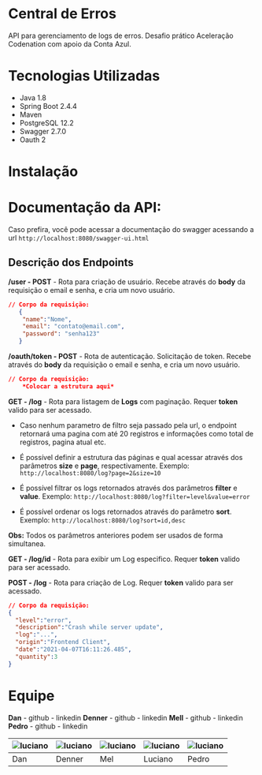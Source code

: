 # Central de Erros
API para gerenciamento de logs de erros. Desafio prático Aceleração Codenation com apoio da Conta Azul.

# Tecnologias Utilizadas
- Java 1.8
- Spring Boot 2.4.4
- Maven 
- PostgreSQL 12.2
- Swagger 2.7.0
- Oauth 2

# Instalação

# Documentação da API:

Caso prefira, você pode acessar a documentação do swagger acessando a url `http://localhost:8080/swagger-ui.html`

## Descrição dos Endpoints

 **/user - POST** - Rota para criação de usuário. 
Recebe  através do **body** da requisição o email e senha, e cria um novo usuário.
```json
// Corpo da requisição:
   {
   	"name":"Nome",
   	"email": "contato@email.com",
   	"password": "senha123"
   }
```
 **/oauth/token - POST** - Rota de autenticação. Solicitação de token. 
Recebe  através do **body** da requisição o email e senha, e cria um novo usuário.
```json
// Corpo da requisição:
	*Colocar a estrutura aqui*
```

**GET - /log** - Rota para listagem de **Logs** com paginação. Requer **token** valido para ser acessado.
- Caso nenhum parametro de filtro seja passado pela url, o endpoint retornará uma pagina com até 20 registros e informações como total de registros, pagina atual etc.

- É possível definir a estrutura das páginas e qual acessar através dos parâmetros **size** e **page**, respectivamente.
Exemplo: `http://localhost:8080/log?page=2&size=10`

- É possível filtrar os logs retornados através dos parâmetros **filter** e **value**.
Exemplo: `http://localhost:8080/log?filter=level&value=error`

- É possível ordenar os logs retornados através do parâmetro **sort**.
Exemplo: `http://localhost:8080/log?sort=id,desc`

**Obs:** Todos os parâmetros anteriores podem ser usados de forma simultanea.


 **GET - /log/id** - Rota para exibir um Log especifico. Requer **token** valido para ser acessado.

**POST - /log** - Rota para criação de Log.  Requer **token** valido para ser acessado.
```json
// Corpo da requisição:
{
  "level":"error",
  "description":"Crash while server update",
  "log":"...",
  "origin":"Frontend Client",
  "date":"2021-04-07T16:11:26.485",
  "quantity":3
}
```
# Equipe
**Dan**  - github - linkedin
**Denner** - github - linkedin
**Mell** - github - linkedin
**Pedro** - github - linkedin


| ![luciano](https://avatars.githubusercontent.com/u/62217873?v=4) | ![luciano](https://avatars.githubusercontent.com/u/69821947?v=4) |![luciano](https://avatars.githubusercontent.com/u/69804027?v=4)|![luciano](https://avatars.githubusercontent.com/u/63373302?v=4)|![luciano](https://avatars.githubusercontent.com/u/56321955?v=4)|
|--|--|--|--|--|
| Dan | Denner | Mel | Luciano | Pedro |
